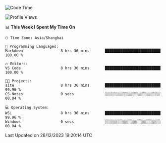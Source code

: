 <!--START_SECTION:waka-->
![Code Time](http://img.shields.io/badge/Code%20Time-1%2C441%20hrs%2026%20mins-blue)

![Profile Views](http://img.shields.io/badge/Profile%20Views-0-blue)

📊 **This Week I Spent My Time On** 

```text
🕑︎ Time Zone: Asia/Shanghai

💬 Programming Languages: 
Markdown                 8 hrs 36 mins       █████████████████████████   100.00 % 

🔥 Editors: 
VS Code                  8 hrs 36 mins       █████████████████████████   100.00 % 

🐱‍💻 Projects: 
site                     8 hrs 36 mins       █████████████████████████   99.96 % 
CS-Notes                 0 secs              ░░░░░░░░░░░░░░░░░░░░░░░░░   00.04 % 

💻 Operating System: 
WSL                      8 hrs 36 mins       █████████████████████████   99.96 % 
Windows                  0 secs              ░░░░░░░░░░░░░░░░░░░░░░░░░   00.04 % 
```


 Last Updated on 28/12/2023 19:20:14 UTC
<!--END_SECTION:waka-->
